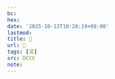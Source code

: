 ```yaml
---
bc:
hex:
date: '2025-10-13T10:28:19+08:00'
lastmod:
title: 􃆩
url: 􃆩
tags: [溛]
src: DCCV
note:
---
```

